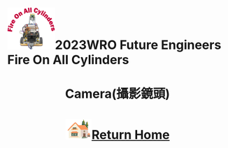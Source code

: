 ![LOGO](../../other/img/logo.png)2023WRO Future Engineers Fire On All Cylinders  
====
# <div align="center">Camera(攝影鏡頭)</div> 


# <div align="center">![HOME](../../other/img/Home.png)[Return Home](../../)</div>  

